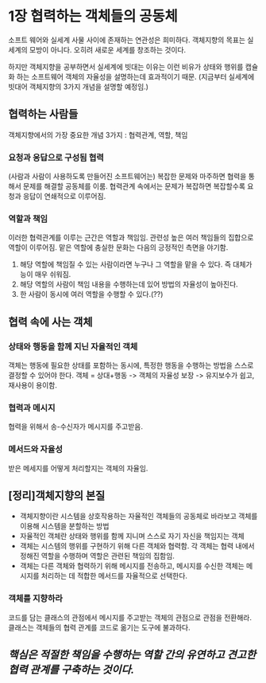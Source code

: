 # 1장 협력하는 객체들의 공동체

소프트 웨어와 실세계 사물 사이에 존재하는 연관성은 희미하다.
객체지향의 목표는 실세계의 모방이 아니다. 오히려 새로운 세계를 창조하는 것이다. 

하지만 객체지향을 공부하면서 실세계에 빗대는 이유는 이런 비유가 상태와 행위를 캡슐화 하는 소프트웨어 객체의 자율성을 설명하는데 효과적이기 때문.
(지금부터 실세계에 빗대어 객체지향의 3가지 개념을 설명할 예정임.)

## 협력하는 사람들
객체지향에서의 가장 중요한 개념 3가지 : 협력관계, 역할, 책임

### 요청과 응답으로 구성됨 협력
(사람과 사람이 사용하도록 만들어진 소프트웨어는) 복잡한 문제와 마주하면 협력을 통해서 문제를 해결할 공동체를 이룸. 
협력관계 속에서는 문제가 복잡하면 복잡할수록 요청과 응답이 연쇄적으로 이루어짐.  

### 역할과 책임
이러한 협력관계를 이루는 근간은 역할과 책임임.
관련성 높은 여러 책임들의 집합으로 역할이 이루어짐.
맡은 역할에 충실한 문화는 다음의 긍정적인 측면을 야기함.

1. 해당 역할에 책임질 수 있는 사람이라면 누구나 그 역할을 맡을 수 있다. 즉 대체가능이 매우 쉬워짐.
2. 해당 역할의 사람이 책임 내용을 수행하는데 있어 방법의 자율성이 높아진다. 
3. 한 사람이 동시에 여러 역할을 수행할 수 있다.(??)


## 협력 속에 사는 객체

### 상태와 행동을 함께 지닌 자율적인 객체
객체는 행동에 필요한 상태를 포함하는 동시에, 특정한 행동을 수행하는 방법을 스스로 결정할 수 있어야 한다. 
객체 = 상대+행동 -> 객체의 자율성 보장 -> 유지보수가 쉽고, 재사용이 용이함.

### 협력과 메시지
협력을 위해서 송-수신자가 메시지를 주고받음. 

### 메서드와 자율성
받은 메세지를 어떻게 처리할지는 객체의 자율임.

## [정리]객체지향의 본질
- 객체지향이란 시스템을 상호작용하는 자율적인 객체들의 공동체로 바라보고 객체를 이용해 시스템을 분할하는 방법
- 자율적인 객체란 상태와 행위를 함께 지니며 스스로 자기 자신을 책임지는 객체
- 객체는 시스템의 행위를 구현하기 위해 다른 객체와 협력함. 각 객체는 협력 내에서 정해진 역할을 수행하며 역할은 관련된 책임의 집함임.
- 객체는 다른 객체와 협력하기 위해 메시지를 전송하고, 메시지를 수신한 객체는 메시지를 처리하는 데 적합한 메서드를 자율적으로 선택한다. 
 
### 객체를 지향하라
코드를 담는 클래스의 관점에서
메시지를 주고받는 객체의 관점으로 관점을 전환해라. 
클래스는 객체들의 협력 관계를 코드로 옮기는 도구에 불과하다. 
## _**핵심은 적절한 책임을 수행하는 역할 간의 유연하고 견고한 협력 관계를 구축하는 것이다.**_

